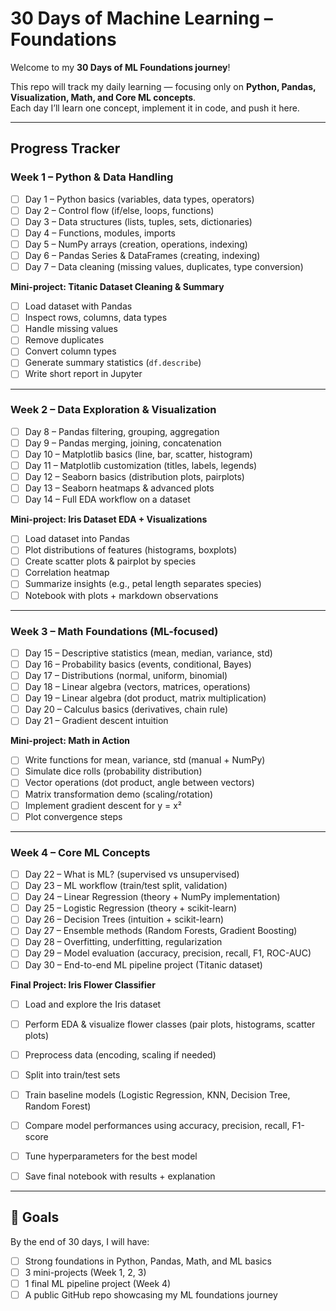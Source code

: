 # 30 Days of Machine Learning – Foundations

Welcome to my **30 Days of ML Foundations journey**!  

This repo will track my daily learning — focusing only on **Python, Pandas, Visualization, Math, and Core ML concepts**.  
Each day I’ll learn one concept, implement it in code, and push it here.  

---

## Progress Tracker  

### Week 1 – Python & Data Handling
- [ ] Day 1 – Python basics (variables, data types, operators)  
- [ ] Day 2 – Control flow (if/else, loops, functions)  
- [ ] Day 3 – Data structures (lists, tuples, sets, dictionaries)  
- [ ] Day 4 – Functions, modules, imports  
- [ ] Day 5 – NumPy arrays (creation, operations, indexing)  
- [ ] Day 6 – Pandas Series & DataFrames (creating, indexing)  
- [ ] Day 7 – Data cleaning (missing values, duplicates, type conversion)  

**Mini-project: Titanic Dataset Cleaning & Summary**  
- [ ] Load dataset with Pandas  
- [ ] Inspect rows, columns, data types  
- [ ] Handle missing values  
- [ ] Remove duplicates  
- [ ] Convert column types  
- [ ] Generate summary statistics (`df.describe`)  
- [ ] Write short report in Jupyter  

---

### Week 2 – Data Exploration & Visualization
- [ ] Day 8 – Pandas filtering, grouping, aggregation  
- [ ] Day 9 – Pandas merging, joining, concatenation  
- [ ] Day 10 – Matplotlib basics (line, bar, scatter, histogram)  
- [ ] Day 11 – Matplotlib customization (titles, labels, legends)  
- [ ] Day 12 – Seaborn basics (distribution plots, pairplots)  
- [ ] Day 13 – Seaborn heatmaps & advanced plots  
- [ ] Day 14 – Full EDA workflow on a dataset  

**Mini-project: Iris Dataset EDA + Visualizations**  
- [ ] Load dataset into Pandas  
- [ ] Plot distributions of features (histograms, boxplots)  
- [ ] Create scatter plots & pairplot by species  
- [ ] Correlation heatmap  
- [ ] Summarize insights (e.g., petal length separates species)  
- [ ] Notebook with plots + markdown observations  

---

### Week 3 – Math Foundations (ML-focused)
- [ ] Day 15 – Descriptive statistics (mean, median, variance, std)  
- [ ] Day 16 – Probability basics (events, conditional, Bayes)  
- [ ] Day 17 – Distributions (normal, uniform, binomial)  
- [ ] Day 18 – Linear algebra (vectors, matrices, operations)  
- [ ] Day 19 – Linear algebra (dot product, matrix multiplication)  
- [ ] Day 20 – Calculus basics (derivatives, chain rule)  
- [ ] Day 21 – Gradient descent intuition  

**Mini-project: Math in Action**  
- [ ] Write functions for mean, variance, std (manual + NumPy)  
- [ ] Simulate dice rolls (probability distribution)  
- [ ] Vector operations (dot product, angle between vectors)  
- [ ] Matrix transformation demo (scaling/rotation)  
- [ ] Implement gradient descent for y = x²  
- [ ] Plot convergence steps  

---

### Week 4 – Core ML Concepts
- [ ] Day 22 – What is ML? (supervised vs unsupervised)  
- [ ] Day 23 – ML workflow (train/test split, validation)  
- [ ] Day 24 – Linear Regression (theory + NumPy implementation)  
- [ ] Day 25 – Logistic Regression (theory + scikit-learn)  
- [ ] Day 26 – Decision Trees (intuition + scikit-learn)  
- [ ] Day 27 – Ensemble methods (Random Forests, Gradient Boosting)  
- [ ] Day 28 – Overfitting, underfitting, regularization  
- [ ] Day 29 – Model evaluation (accuracy, precision, recall, F1, ROC-AUC)  
- [ ] Day 30 – End-to-end ML pipeline project (Titanic dataset)  

**Final Project: Iris Flower Classifier**  
- [ ] Load and explore the Iris dataset  
- [ ] Perform EDA & visualize flower classes (pair plots, histograms, scatter plots)  
- [ ] Preprocess data (encoding, scaling if needed)  
- [ ] Split into train/test sets  
- [ ] Train baseline models (Logistic Regression, KNN, Decision Tree, Random Forest)  
- [ ] Compare model performances using accuracy, precision, recall, F1-score  
- [ ] Tune hyperparameters for the best model  
- [ ] Save final notebook with results + explanation  
 

---

## 🎯 Goals
By the end of 30 days, I will have:  
- [ ] Strong foundations in Python, Pandas, Math, and ML basics  
- [ ] 3 mini-projects (Week 1, 2, 3)  
- [ ] 1 final ML pipeline project (Week 4)  
- [ ] A public GitHub repo showcasing my ML foundations journey  
